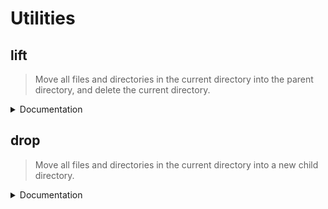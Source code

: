 # Utilities

## lift

> Move all files and directories in the current directory into the parent directory, and delete the current directory.

<details>
  
  <summary>Documentation</summary>

```bash
./lift
```

No parameters.

### Example Usage

In directory `old_folder` with a parent directory `main_directory`:

```bash
./lift
```

When called, moves all files and directory into `main_directory`.

</details>

## drop

> Move all files and directories in the current directory into a new child directory.

<details>
  
  <summary>Documentation</summary>

```bash
./drop <new_directory_name>
```

Parameters:

- _new_directory_name:_ Name of the new destination directory.

### Example Usage

```bash
./drop backup_2023
```

When called, moves all files and directories into `backup_2023`.

</details>

